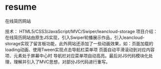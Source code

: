 # resume
在线简历网站

技术： HTML5/CSS3/JavaScript/MVC/Swiper/leancloud-storage
项目介绍： 在线简历网站由原生JS实现，引入Swiper轮播展示作品，引入leancloud-storage实现了留言板功能，此外网站还添加了一些动画效果，如：页面加载的loading动画、使用Tween实现点击导航栏菜单项 页面自动平滑滚动到对应内容项、元素处于屏幕中心时 导航栏对应菜单项自动高亮。最后对JS代码模块化处理，理解并引入了MVC思想，对部分JS代码进行重写。
